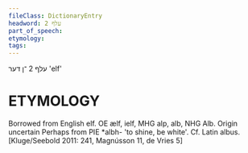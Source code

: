 ```yaml
---
fileClass: DictionaryEntry
headword: עלף 2
part_of_speech: 
etymology: 
tags: 
---
```

עלף 2
־ן
דער
'elf'

ETYMOLOGY
===========
Borrowed from English elf. OE ælf, ielf, MHG alp, alb, NHG Alb. Origin uncertain Perhaps from PIE *albh- 'to shine, be white'. Cf. Latin albus.
[Kluge/Seebold 2011: 241, Magnússon 11, de Vries 5]